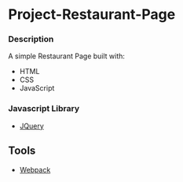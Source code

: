 # Project-Restaurant-Page

### Description

A simple Restaurant Page built with:

- HTML
- CSS
- JavaScript

### Javascript Library

- [JQuery](https://jquery.com/)

## Tools

- [Webpack](https://webpack.js.org/)
